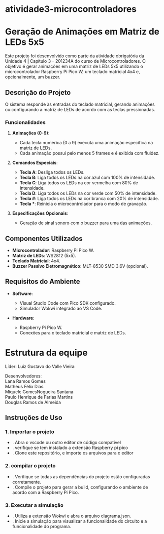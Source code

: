 # atividade3-microcontroladores

# Geração de Animações em Matriz de LEDs 5x5  

Este projeto foi desenvolvido como parte da atividade obrigatória da Unidade 4 | Capítulo 3 – 201234A do curso de Microcontroladores. 
O objetivo é gerar animações em uma matriz de LEDs 5x5 utilizando o microcontrolador Raspberry Pi Pico W, um teclado matricial 4x4 e, opcionalmente, um buzzer.  

## **Descrição do Projeto**  
O sistema responde às entradas do teclado matricial, gerando animações ou configurando a matriz de LEDs de acordo com as teclas pressionadas.  

### **Funcionalidades**  
1. **Animações (0-9)**:  
   - Cada tecla numérica (0 a 9) executa uma animação específica na matriz de LEDs.  
   - Cada animação possui pelo menos 5 frames e é exibida com fluidez.  

2. **Comandos Especiais**:  
   - **Tecla A**: Desliga todos os LEDs.  
   - **Tecla B**: Liga todos os LEDs na cor azul com 100% de intensidade.  
   - **Tecla C**: Liga todos os LEDs na cor vermelha com 80% de intensidade.  
   - **Tecla D**: Liga todos os LEDs na cor verde com 50% de intensidade.  
   - **Tecla #**: Liga todos os LEDs na cor branca com 20% de intensidade.  
   - **Tecla \***: Reinicia o microcontrolador para o modo de gravação.  

3. **Especificações Opcionais**:  
   - Geração de sinal sonoro com o buzzer para uma das animações.  

## **Componentes Utilizados**  
- **Microcontrolador**: Raspberry Pi Pico W.  
- **Matriz de LEDs**: WS2812 (5x5).  
- **Teclado Matricial**: 4x4.  
- **Buzzer Passivo Eletromagnético**: MLT-8530 SMD 3.6V (opcional).  

## **Requisitos do Ambiente**  
- **Software**:  
  - Visual Studio Code com Pico SDK configurado.  
  - Simulador Wokwi integrado ao VS Code.  

- **Hardware**:  
  - Raspberry Pi Pico W.  
  - Conexões para o teclado matricial e matriz de LEDs.
 
# Estrutura da equipe
Líder: Luiz Gustavo do Valle Vieira

Desenvolvedores:<br>
Lana Ramos Gomes<br>
Matheus Félix Dias<br>
Miquele GomesNogueira Santana<br>
Paulo Henrique de Farias Martins<br>
Douglas Ramos de Almeida<br>

## **Instruções de Uso**  

### **1. Importar o projeto**
 - . Abra o vscode ou outro editor de código compatível 
 - . verifique se tem instalado a extensão Raspberry pi pico
 - . Clone este repositório, e importe os arquivos para o editor

### **2. compilar o projeto**
 - . Verifique se todas as dependências do projeto estão configuradas corretamente.
 - . Compile o projeto para gerar a build, configurando o ambiente de acordo com a Raspberry Pi Pico.

### **3. Executar a simulação**
 - . Utiliza a extensão Wokwi e abra o arquivo diagrama.json.
 - . Inicie a simulação para visualizar a funcionalidade do circuito e a funcionalidade do programa.


